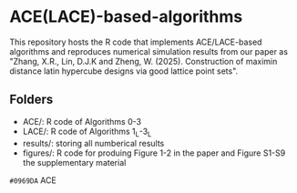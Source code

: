 # ACE(LACE)-based-algorithms
This repository hosts the R code that implements ACE/LACE-based algorithms and reproduces numerical simulation results from our paper as "Zhang, X.R., Lin, D.J.K and Zheng, W. (2025). Construction of maximin distance latin hypercube designs via good lattice point sets".

## Folders
- ACE/: R code of Algorithms 0-3 
-  LACE/: R code of Algorithms 1<sub>L</sub>-3<sub>L</sub> 
- results/: storing all numberical results
- figures/: R code for produing Figure 1-2 in the paper and Figure S1-S9 the supplementary material


`#0969DA` ACE

